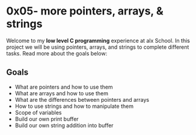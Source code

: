 # 0x05- more pointers, arrays, & strings

Welcome to my  **low level C programming** experience at alx School. In this project we will be using pointers, arrays, and strings to complete different tasks. Read more about the goals below:


## Goals
-   What are pointers and how to use them
-   What are arrays and how to use them
-   What are the differences between pointers and arrays
-   How to use strings and how to manipulate them
-   Scope of variables
-   Build our own print buffer
-   Build our own string addition into buffer




